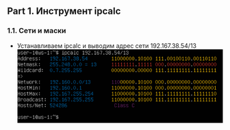 ## Part 1. Инструмент ipcalc

### 1.1. Сети и маски

- Устанавливаем ipcalc и выводим адрес сети 192.167.38.54/13 \
![image](./images/part-1_task-1-1.png)

